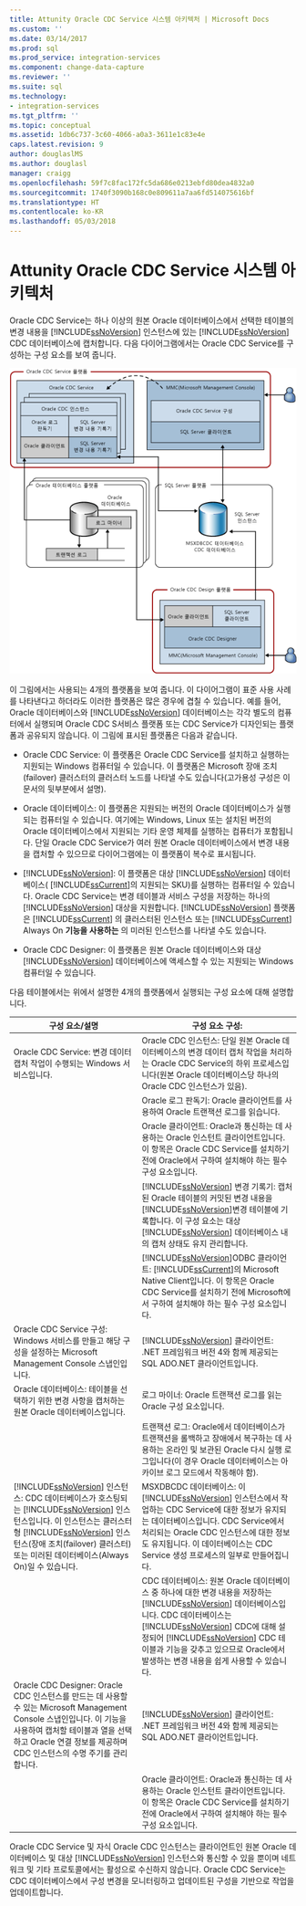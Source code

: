 ```yaml
---
title: Attunity Oracle CDC Service 시스템 아키텍처 | Microsoft Docs
ms.custom: ''
ms.date: 03/14/2017
ms.prod: sql
ms.prod_service: integration-services
ms.component: change-data-capture
ms.reviewer: ''
ms.suite: sql
ms.technology:
- integration-services
ms.tgt_pltfrm: ''
ms.topic: conceptual
ms.assetid: 1db6c737-3c60-4066-a0a3-3611e1c83e4e
caps.latest.revision: 9
author: douglaslMS
ms.author: douglasl
manager: craigg
ms.openlocfilehash: 59f7c8fac172fc5da686e0213ebfd80dea4832a0
ms.sourcegitcommit: 1740f3090b168c0e809611a7aa6fd514075616bf
ms.translationtype: HT
ms.contentlocale: ko-KR
ms.lasthandoff: 05/03/2018
---
```

# <a name="change-data-capture-service-for-oracle-by-attunity-system-architecture"></a>Attunity Oracle CDC Service 시스템 아키텍처
  Oracle CDC Service는 하나 이상의 원본 Oracle 데이터베이스에서 선택한 테이블의 변경 내용을 [!INCLUDE[ssNoVersion](../../includes/ssnoversion-md.md)] 인스턴스에 있는 [!INCLUDE[ssNoVersion](../../includes/ssnoversion-md.md)] CDC 데이터베이스에 캡처합니다. 다음 다이어그램에서는 Oracle CDC Service를 구성하는 구성 요소를 보여 줍니다.  
  
 ![서비스 아키텍처](../../integration-services/change-data-capture/media/service-architecture.gif "서비스 아키텍처")  
  
 이 그림에서는 사용되는 4개의 플랫폼을 보여 줍니다. 이 다이어그램이 표준 사용 사례를 나타낸다고 하더라도 이러한 플랫폼은 많은 경우에 겹칠 수 있습니다. 예를 들어, Oracle 데이터베이스와 [!INCLUDE[ssNoVersion](../../includes/ssnoversion-md.md)] 데이터베이스는 각각 별도의 컴퓨터에서 실행되며 Oracle CDC S서비스 플랫폼 또는 CDC Service가 디자인되는 플랫폼과 공유되지 않습니다. 이 그림에 표시된 플랫폼은 다음과 같습니다.  
  
-   Oracle CDC Service: 이 플랫폼은 Oracle CDC Service를 설치하고 실행하는 지원되는 Windows 컴퓨터일 수 있습니다. 이 플랫폼은 Microsoft 장애 조치(failover) 클러스터의 클러스터 노드를 나타낼 수도 있습니다(고가용성 구성은 이 문서의 뒷부분에서 설명).  
  
-   Oracle 데이터베이스: 이 플랫폼은 지원되는 버전의 Oracle 데이터베이스가 실행되는 컴퓨터일 수 있습니다. 여기에는 Windows, Linux 또는 설치된 버전의 Oracle 데이터베이스에서 지원되는 기타 운영 체제를 실행하는 컴퓨터가 포함됩니다. 단일 Oracle CDC Service가 여러 원본 Oracle 데이터베이스에서 변경 내용을 캡처할 수 있으므로 다이어그램에는 이 플랫폼이 복수로 표시됩니다.  
  
-   [!INCLUDE[ssNoVersion](../../includes/ssnoversion-md.md)]: 이 플랫폼은 대상 [!INCLUDE[ssNoVersion](../../includes/ssnoversion-md.md)] 데이터베이스( [!INCLUDE[ssCurrent](../../includes/sscurrent-md.md)]의 지원되는 SKU)를 실행하는 컴퓨터일 수 있습니다. Oracle CDC Service는 변경 테이블과 서비스 구성을 저장하는 하나의 [!INCLUDE[ssNoVersion](../../includes/ssnoversion-md.md)] 대상을 지원합니다. [!INCLUDE[ssNoVersion](../../includes/ssnoversion-md.md)] 플랫폼은 [!INCLUDE[ssCurrent](../../includes/sscurrent-md.md)] 의 클러스터된 인스턴스 또는 [!INCLUDE[ssCurrent](../../includes/sscurrent-md.md)] Always On **기능을 사용하는** 의 미러된 인스턴스를 나타낼 수도 있습니다.  
  
-   Oracle CDC Designer: 이 플랫폼은 원본 Oracle 데이터베이스와 대상 [!INCLUDE[ssNoVersion](../../includes/ssnoversion-md.md)] 데이터베이스에 액세스할 수 있는 지원되는 Windows 컴퓨터일 수 있습니다.  
  
 다음 테이블에서는 위에서 설명한 4개의 플랫폼에서 실행되는 구성 요소에 대해 설명합니다.  
  
|구성 요소/설명|구성 요소 구성:|  
|----------------------------|----------------------------|  
|Oracle CDC Service: 변경 데이터 캡처 작업이 수행되는 Windows 서비스입니다.|Oracle CDC 인스턴스: 단일 원본 Oracle 데이터베이스의 변경 데이터 캡처 작업을 처리하는 Oracle CDC Service의 하위 프로세스입니다(원본 Oracle 데이터베이스당 하나의 Oracle CDC 인스턴스가 있음).|  
||Oracle 로그 판독기: Oracle 클라이언트를 사용하여 Oracle 트랜잭션 로그를 읽습니다.|  
||Oracle 클라이언트: Oracle과 통신하는 데 사용하는 Oracle 인스턴트 클라이언트입니다. 이 항목은 Oracle CDC Service를 설치하기 전에 Oracle에서 구하여 설치해야 하는 필수 구성 요소입니다.|  
||[!INCLUDE[ssNoVersion](../../includes/ssnoversion-md.md)] 변경 기록기: 캡처된 Oracle 테이블의 커밋된 변경 내용을 [!INCLUDE[ssNoVersion](../../includes/ssnoversion-md.md)]변경 테이블에 기록합니다. 이 구성 요소는 대상 [!INCLUDE[ssNoVersion](../../includes/ssnoversion-md.md)] 데이터베이스 내의 캡처 상태도 유지 관리합니다.|  
||[!INCLUDE[ssNoVersion](../../includes/ssnoversion-md.md)]ODBC 클라이언트: [!INCLUDE[ssCurrent](../../includes/sscurrent-md.md)]의 Microsoft Native Client입니다. 이 항목은 Oracle CDC Service를 설치하기 전에 Microsoft에서 구하여 설치해야 하는 필수 구성 요소입니다.|  
|Oracle CDC Service 구성: Windows 서비스를 만들고 해당 구성을 설정하는 Microsoft Management Console 스냅인입니다.|[!INCLUDE[ssNoVersion](../../includes/ssnoversion-md.md)] 클라이언트: .NET 프레임워크 버전 4와 함께 제공되는 SQL ADO.NET 클라이언트입니다.|  
|Oracle 데이터베이스: 테이블을 선택하기 위한 변경 사항을 캡처하는 원본 Oracle 데이터베이스입니다.|로그 마이너: Oracle 트랜잭션 로그를 읽는 Oracle 구성 요소입니다.|  
||트랜잭션 로그: Oracle에서 데이터베이스가 트랜잭션을 롤백하고 장애에서 복구하는 데 사용하는 온라인 및 보관된 Oracle 다시 실행 로그입니다(이 경우 Oracle 데이터베이스는 아카이브 로그 모드에서 작동해야 함).|  
|[!INCLUDE[ssNoVersion](../../includes/ssnoversion-md.md)] 인스턴스: CDC 데이터베이스가 호스팅되는 [!INCLUDE[ssNoVersion](../../includes/ssnoversion-md.md)] 인스턴스입니다. 이 인스턴스는 클러스터형 [!INCLUDE[ssNoVersion](../../includes/ssnoversion-md.md)] 인스턴스(장애 조치(failover) 클러스터) 또는 미러된 데이터베이스(Always On)일 수 있습니다.|MSXDBCDC 데이터베이스: 이 [!INCLUDE[ssNoVersion](../../includes/ssnoversion-md.md)] 인스턴스에서 작업하는 CDC Service에 대한 정보가 유지되는 데이터베이스입니다. CDC Service에서 처리되는 Oracle CDC 인스턴스에 대한 정보도 유지됩니다. 이 데이터베이스는 CDC Service 생성 프로세스의 일부로 만들어집니다.|  
||CDC 데이터베이스: 원본 Oracle 데이터베이스 중 하나에 대한 변경 내용을 저장하는 [!INCLUDE[ssNoVersion](../../includes/ssnoversion-md.md)] 데이터베이스입니다. CDC 데이터베이스는 [!INCLUDE[ssNoVersion](../../includes/ssnoversion-md.md)] CDC에 대해 설정되어 [!INCLUDE[ssNoVersion](../../includes/ssnoversion-md.md)] CDC 테이블과 기능을 갖추고 있으므로 Oracle에서 발생하는 변경 내용을 쉽게 사용할 수 있습니다.|  
|Oracle CDC Designer: Oracle CDC 인스턴스를 만드는 데 사용할 수 있는 Microsoft Management Console 스냅인입니다. 이 기능을 사용하여 캡처할 테이블과 열을 선택하고 Oracle 연결 정보를 제공하며 CDC 인스턴스의 수명 주기를 관리합니다.|[!INCLUDE[ssNoVersion](../../includes/ssnoversion-md.md)] 클라이언트: .NET 프레임워크 버전 4와 함께 제공되는 SQL ADO.NET 클라이언트입니다.|  
||Oracle 클라이언트: Oracle과 통신하는 데 사용하는 Oracle 인스턴트 클라이언트입니다. 이 항목은 Oracle CDC Service를 설치하기 전에 Oracle에서 구하여 설치해야 하는 필수 구성 요소입니다.|  
  
 Oracle CDC Service 및 자식 Oracle CDC 인스턴스는 클라이언트인 원본 Oracle 데이터베이스 및 대상 [!INCLUDE[ssNoVersion](../../includes/ssnoversion-md.md)] 인스턴스와 통신할 수 있을 뿐이며 네트워크 및 기타 프로토콜에서는 활성으로 수신하지 않습니다. Oracle CDC Service는 CDC 데이터베이스에서 구성 변경을 모니터링하고 업데이트된 구성을 기반으로 작업을 업데이트합니다.  
  
  
